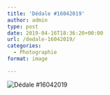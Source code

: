 ```yaml
---
title: 'Dédale #16042019'
author: admin
type: post
date: 2019-04-16T18:36:20+00:00
url: /dedale-16042019/
categories:
  - Photographie
format: image

---
```

![Dédale #16042019](./dsc1050-1.jpg)